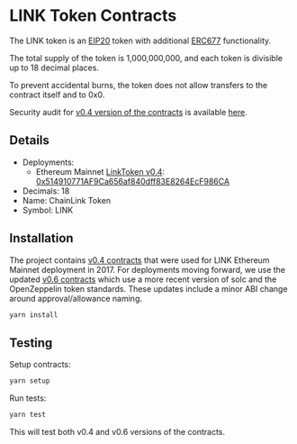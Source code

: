 # LINK Token Contracts

The LINK token is an [EIP20](https://github.com/ethereum/EIPs/blob/master/EIPS/eip-20-token-standard.md) token with additional [ERC677](https://github.com/ethereum/EIPs/issues/677) functionality.

The total supply of the token is 1,000,000,000, and each token is divisible up to 18 decimal places.

To prevent accidental burns, the token does not allow transfers to the contract itself and to 0x0.

Security audit for [v0.4 version of the contracts](./contracts/v0.4/) is available [here](https://gist.github.com/Arachnid/4aa88041bd6e34835b8c0fd051245e79).

## Details

- Deployments:
  - Ethereum Mainnet [LinkToken v0.4](./flat/v0.4/LinkToken.sol): [0x514910771AF9Ca656af840dff83E8264EcF986CA](https://etherscan.io/address/0x514910771af9ca656af840dff83e8264ecf986ca)
- Decimals: 18
- Name: ChainLink Token
- Symbol: LINK

## Installation

The project contains [v0.4 contracts](./contracts/v0.4/) that were used for LINK Ethereum Mainnet deployment in 2017. For deployments moving forward, we use the updated [v0.6 contracts](./contracts/v0.6/) which use a more recent version of solc and the OpenZeppelin token standards. These updates include a minor ABI change around approval/allowance naming.

```bash
yarn install
```

## Testing

Setup contracts:

```bash
yarn setup
```

Run tests:

```bash
yarn test
```

This will test both v0.4 and v0.6 versions of the contracts.
